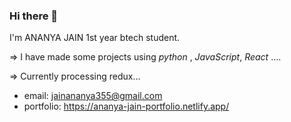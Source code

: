 ### Hi there 👋
I'm ANANYA JAIN 1st year btech student. 

=> I have made some projects using _python_ , _JavaScript_, _React_ ....

=> Currently processing redux...

+ email: jainananya355@gmail.com
+ portfolio: <a> https://ananya-jain-portfolio.netlify.app/ <a/>
